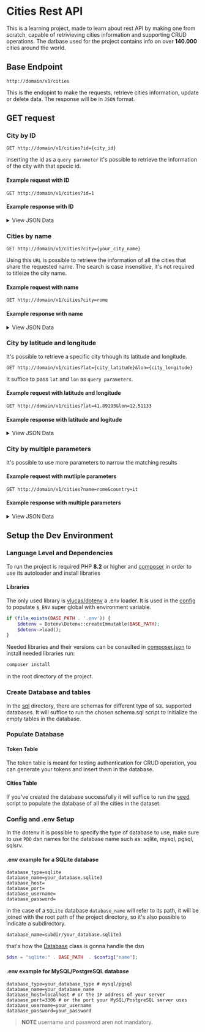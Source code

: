 # Cities Rest API

This is a learning project, made to learn about rest API by making one from scratch, capable of retrivieving cities information and supporting CRUD operations. The datbase used for the project contains info on over **140.000** cities around the world.

## Base Endpoint

```url
http://domain/v1/cities
```

This is the endopint to make the requests, retrieve cities information, update or delete data. The response will be in `JSON` format.

## GET request

### City by ID

```http
GET http://domain/v1/cities?id={city_id}
```

inserting the id as a `query parameter` it's possible to retrieve the information of the city with that specic id.

#### Example request with ID

```http
GET http://domain/v1/cities?id=1
```

#### Example response with ID

<details>
<summary>View JSON Data</summary>

```json
{
    "data": {
        "id": 1,
        "name": "Beijing",
        "country": "CN",
        "population": 18960744,
        "lat": 39.9075,
        "lon": 116.39723
    }
}
```

</details>

### Cities by name

```http
GET http://domain/v1/cities?city={your_city_name}

```

Using this `URL` is possible to retrieve the information of all the cities that share the requested name.
The search is case insensitive, it's not required to titleize the city name.

#### Example request with name

```http
GET http://domain/v1/cities?city=rome
```

#### Example response with name

<details>
<summary>View JSON Data</summary>

```json
{
    "data": [
        {
            "id": 150,
            "name": "Rome",
            "country": "IT",
            "population": 2318895,
            "lat": 41.89193,
            "lon": 12.51133
        },
        {
            "id": 13582,
            "name": "Rome",
            "country": "US",
            "population": 36323,
            "lat": 34.25704,
            "lon": -85.16467
        },
        {
            "id": 14954,
            "name": "Rome",
            "country": "US",
            "population": 32573,
            "lat": 43.21285,
            "lon": -75.45573
        },
        {
            "id": 77931,
            "name": "Rome",
            "country": "US",
            "population": 2697,
            "lat": 44.2206,
            "lon": -89.80843
        },
        {
            "id": 97045,
            "name": "Rome",
            "country": "US",
            "population": 1738,
            "lat": 40.88309,
            "lon": -89.50259
        },
        {
            "id": 123454,
            "name": "Rome",
            "country": "US",
            "population": 1019,
            "lat": 44.58506,
            "lon": -69.86922
        }
    ]
}
```

>**NOTE** cities are ordered by population in a decreasing order.
</details>


### City by latitude and longitude

It's possible to retrieve a specific city trhough its latitude and longitude.

```http
GET http://domain/v1/cities?lat={city_latitude}&lon={city_longitude}
```

It suffice to pass `lat` and `lon` as `query parameters`.

#### Example request with latitude and longitude

```http
GET http://domain/v1/cities?lat=41.89193&lon=12.51133
```

#### Example response with latitude and logitude
<details>
<summary>View JSON Data</summary>

```json
{
    "data":
        {
            "id": 150,
            "name": "Rome",
            "country": "IT",
            "population": 2318895,
            "lat": 41.89193,
            "lon": 12.51133
        }
}
```

>**NOTE** there can't be two cities with the same latitude or longitude.
</details>

### City by multiple parameters

It's possible to use more parameters to narrow the matching results

#### Example request with mutliple parameters

```HTTP
GET http://domain/v1/cities?name=rome&country=it
```

#### Example response with multiple parameters

<details>
<summary>View JSON Data</summary>

```json
{
    "data":
        {
            "id": 150,
            "name": "Rome",
            "country": "IT",
            "population": 2318895,
            "lat": 41.89193,
            "lon": 12.51133
        }
}

```

>**NOTE** the search is case insensitive and the results have been narrowed to one.
</details>


## Setup the Dev Environment

### Language Level and Dependencies

To run the project is required PHP **8.2** or higher and [composer](https://getcomposer.org/) in order to use its autoloader and install libraries

#### Libraries

The only used library is [vlucas/dotenv](https://github.com/vlucas/phpdotenv) a .env loader.
It is used in the [config](/src/config.php) to populate `$_ENV` super global with environment variable.

```PHP
if (file_exists(BASE_PATH . '.env')) {
    $dotenv = Dotenv\Dotenv::createImmutable(BASE_PATH);
    $dotenv->load();
}
```

Needed libraries and their versions can be consulted in [composer.json](/composer.json)
to install needed libraries run:

```BASH
composer install
```

in the root directory of the project.

### Create Database and tables

In the [sql](/sql) directory, there are schemas for different type of `SQL` supported databases. It will suffice to run the chosen schema.sql script to initialize the empty tables in the database.

### Populate Database

#### Token Table

The token table is meant for testing authentication for CRUD operation, you can generate your tokens and insert them in the database.

#### Cities Table

If you've created the database successfully it will suffice to run the [seed](/sql/cities_seed.sql) script to populate the database of all the cities in the dataset.

### Config and .env Setup

In the dotenv it is possible to specify the type of database to use, make sure to use `PDO` dsn names for the database name such as: sqlite, mysql, pgsql, sqlsrv.

#### .env example for a SQLite database

```.env
database_type=sqlite
database_name=your_database.sqlite3
database_host=
database_port=
database_username=
database_password=
```

in the case of a `SQLite` database `database_name` will refer to its path, it will be joined with the root path of the project directory, so it's also possible to indicate a subdirectory.

```.env
database_name=subdir/your_database.sqlite3
```

that's how the [Database](/src/Core/Database.php) class is gonna handle the dsn

```PHP
$dsn = "sqlite:" . BASE_PATH  . $config["name"];
```

#### .env example for MySQL/PostgreSQL database

```.env
database_type=your_database_type # mysql/pgsql
database_name=your_database_name
database_host=localhost # or the IP address of your server
database_port=3306 # or the port your MySQL/PostgreSQL server uses
database_username=your_username
database_password=your_password
```

>**NOTE** username and password aren not mandatory.
